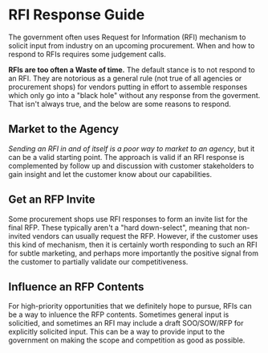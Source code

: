 # RFI Response Guide

The government often uses Request for Information (RFI) mechanism to solicit input from industry on an upcoming procurement. When and how to respond to RFIs requires some judgement calls. 

**RFIs are too often a Waste of time.** The default stance is to not respond to an RFI. They are notorious as a general rule (not true of all agencies or procurement shops) for vendors putting in effort to assemble responses which only go into a "black hole" without any response from the goverment. That isn't always true, and the below are some reasons to respond.

## Market to the Agency

*Sending an RFI in and of itself is a poor way to market to an agency*, but it can be a valid starting point. The approach is valid if an RFI response is complemented by follow up and discussion with customer stakeholders to gain insight and let the customer know about our capabilities. 

## Get an RFP Invite

Some procurement shops use RFI responses to form an invite list for the final RFP. These typically aren't a "hard down-select", meaning that non-invited vendors can usually request the RFP. However, if the customer uses this kind of mechanism, then it is certainly worth responding to such an RFI for subtle marketing, and perhaps more importantly the positive signal from the customer to partially validate our competitiveness.

## Influence an RFP Contents

For high-priority opportunities that we definitely hope to pursue, RFIs can be a way to inluence the RFP contents. Sometimes general input is solicitied, and sometimes an RFI may include a draft SOO/SOW/RFP for explicitly solicited input. This can be a way to provide input to the government on making the scope and competition as good as possible.
  
